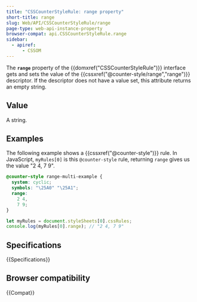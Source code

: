 ```yaml
---
title: "CSSCounterStyleRule: range property"
short-title: range
slug: Web/API/CSSCounterStyleRule/range
page-type: web-api-instance-property
browser-compat: api.CSSCounterStyleRule.range
sidebar:
  - apiref:
      - CSSOM
---
```


The **`range`** property of the {{domxref("CSSCounterStyleRule")}} interface gets and sets the value of the {{cssxref("@counter-style/range","range")}} descriptor. If the descriptor does not have a value set, this attribute returns an empty string.

## Value

A string.

## Examples

The following example shows a {{cssxref("@counter-style")}} rule. In JavaScript, `myRules[0]` is this `@counter-style` rule, returning `range` gives us the value "2 4, 7 9".

```css
@counter-style range-multi-example {
  system: cyclic;
  symbols: "\25A0" "\25A1";
  range:
    2 4,
    7 9;
}
```

```js
let myRules = document.styleSheets[0].cssRules;
console.log(myRules[0].range); // "2 4, 7 9"
```

## Specifications

{{Specifications}}

## Browser compatibility

{{Compat}}
